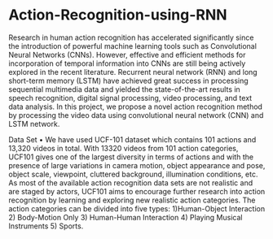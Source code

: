 # Action-Recognition-using-RNN
Research in human action recognition has accelerated significantly since the introduction of
powerful machine learning tools such as Convolutional Neural Networks (CNNs). However,
effective and efficient methods for incorporation of temporal information into CNNs are still being
actively explored in the recent literature. Recurrent neural network (RNN) and long short-term
memory (LSTM) have achieved great success in processing sequential multimedia data and
yielded the state-of-the-art results in speech recognition, digital signal processing, video
processing, and text data analysis. In this project, we propose a novel action recognition method by
processing the video data using convolutional neural network (CNN) and LSTM network.

Data Set
• We have used UCF-101 dataset which contains 101 actions and
13,320 videos in total. With 13320 videos from 101 action
categories, UCF101 gives one of the largest diversity in terms of
actions and with the presence of large variations in camera
motion, object appearance and pose, object scale, viewpoint,
cluttered background, illumination conditions, etc. As most of the
available action recognition data sets are not realistic and are
staged by actors, UCF101 aims to encourage further research
into action recognition by learning and exploring new realistic
action categories. The action categories can be divided into five
types: 1)Human-Object Interaction 2) Body-Motion Only 3)
Human-Human Interaction 4) Playing Musical Instruments 5)
Sports.
